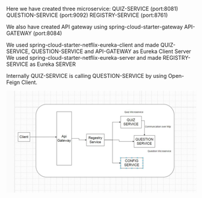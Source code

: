 Here we have created three microservice:
  QUIZ-SERVICE (port:8081)
  QUESTION-SERVICE (port:9092)
  REGISTRY-SERVICE (port:8761)

We also have created API gateway using spring-cloud-starter-gateway
  API-GATEWAY (port:8084)

We used spring-cloud-starter-netflix-eureka-client and made QUIZ-SERVICE, QUESTION-SERVICE and API-GATEWAY as Eureka Client Server
We used spring-cloud-starter-netflix-eureka-server and made REGISTRY-SERVICE as Eureka SERVER

Internally QUIZ-SERVICE is calling QUESTION-SERVICE by using Open-Feign Client.

![img.png](img.png)